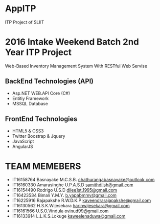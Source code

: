 # AppITP
ITP Project of SLIIT 

2016 Intake Weekend Batch 2nd Year ITP Project
==============================================
Web-Based Inventory Management System 
With RESTful Web Servise

BackEnd Technologies (API)
---------------------
* Asp.NET WEB.API Core (C#)
* Entitiy Framework
* MSSQL Database

FrontEnd Technologies
--------------------
* HTML5 & CSS3
* Twitter Boostrap & Jquery 
* JavaScript 
* AngularJS


TEAM MEMEBERS
==============

* IT16158764	Basnayake M.C.S.B.	    chathurangabasnayake@outlook.com
* IT16160330    Amarasinghe U.P.A.S.D	  samithdilsh@gmail.com
* IT16154490    Rodrigo U.S.D	          dilee1st.1995@gmail.com
* IT16423534    Bimali Y.M.Y.	          b.yapabmmv@gmail.com
* IT16225916    Rajapakshe R.W.D.K.P	  kaveendrarajapakshe@gmail.com
* IT16130562    H.S.K.Wijesekara	      harinwijesekara@gmail.com
* IT16161566    U.S.O.Vindula	          ovinud99@gmail.com
* IT16133914    L.L.K.S.Lokuge	        kaweelenaduwa@gmail.com

